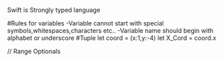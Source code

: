 Swift is Strongly typed language

#Rules for variables
 -Variable cannot start with special symbols,whitespaces,characters etc..
 -Variable name should begin with alphabet or underscore
 #Tuple
let coord  = (x:1,y:-4)
let X_Cord = coord.x

// Range
Optionals

